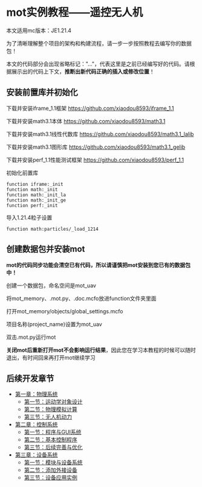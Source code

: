 # mot实例教程——遥控无人机

本文适用mc版本：JE1.21.4

为了清晰理解整个项目的架构和构建流程，请一步一步按照教程去编写你的数据包！

本文的代码部分会出现省略标记："..."，代表这里是之前已经编写好的代码。请根据展示出的代码上下文，**推断出新代码正确的插入或修改位置**！

## 安装前置库并初始化

下载并安装iframe_1.1框架
https://github.com/xiaodou8593/iframe_1.1

下载并安装math3.1本体
https://github.com/xiaodou8593/math3.1

下载并安装math3.1线性代数库
https://github.com/xiaodou8593/math3.1_lalib

下载并安装math3.1图形库
https://github.com/xiaodou8593/math3.1_gelib


下载并安装perf_1.1性能测试框架
https://github.com/xiaodou8593/perf_1.1

初始化前置库
```
function iframe:_init
function math:_init
function math:_init_la
function math:_init_ge
function perf:_init
```

导入1.21.4粒子设置
```
function math:particles/_load_1214
```

## 创建数据包并安装mot

**mot的代码同步功能会清空已有代码，所以请谨慎把mot安装到您已有的数据包中！**

创建一个数据包，命名空间是mot_uav

将mot_memory、.mot.py、.doc.mcfo放进function文件夹里面

打开mot_memory/objects/global_settings.mcfo

项目名称(project_name)设置为mot_uav

双击.mot.py运行mot

**关闭mot后重新打开mot不会影响运行结果**，因此您在学习本教程的时候可以随时退出，有时间回来再打开mot继续学习

## 后续开发章节

*   [第一章：物理系统](chapter1.md)
    *   [第一节：运动学对象设计](chapter1.md#第一节运动学对象设计)
    *   [第二节：物理模拟计算](chapter1.md#第二节物理模拟计算)
    *   [第三节：无人机动力](chapter1.md#第三节无人机动力)
*   [第二章：控制系统](chapter2.md)
    *   [第一节：程序与GUI系统](chapter2.md#第一节程序与GUI系统)
    *   [第二节：基本控制程序](chapter2.md#第二节基本控制程序)
    *   [第三节：后续完善与优化](chapter2.md#第三节后续完善与优化)
*   [第三章：设备系统](chapter3.md)
    *   [第一节：模块与设备系统](chapter3.md#第一节模块与设备系统)
    *   [第二节：添加外接设备](chapter3.md#第二节添加外接设备)
    *   [第三节：设备应用实例](chapter3.md#第三节设备应用实例)